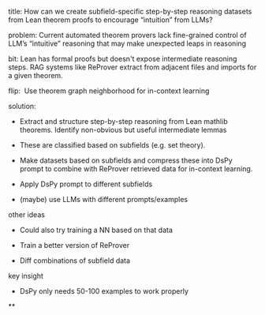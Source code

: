 
title: How can we create subfield-specific step-by-step reasoning datasets from Lean theorem proofs to encourage “intuition” from LLMs?

problem: Current automated theorem provers lack fine-grained control of LLM’s “intuitive” reasoning that may make unexpected leaps in reasoning

bit: Lean has formal proofs but doesn't expose intermediate reasoning steps. RAG systems like ReProver extract from adjacent files and imports for a given theorem.

flip:  Use theorem graph neighborhood for in-context learning

solution: 

- Extract and structure step-by-step reasoning from Lean mathlib theorems. Identify non-obvious but useful intermediate lemmas
    
- These are classified based on subfields (e.g. set theory). 
    
- Make datasets based on subfields and compress these into DsPy prompt to combine with ReProver retrieved data for in-context learning. 
    
- Apply DsPy prompt to different subfields
    
- (maybe) use LLMs with different prompts/examples 
    

  

other ideas

- Could also try training a NN based on that data
    
- Train a better version of ReProver
    
- Diff combinations of subfield data
    

  

key insight

- DsPy only needs 50-100 examples to work properly
    

**